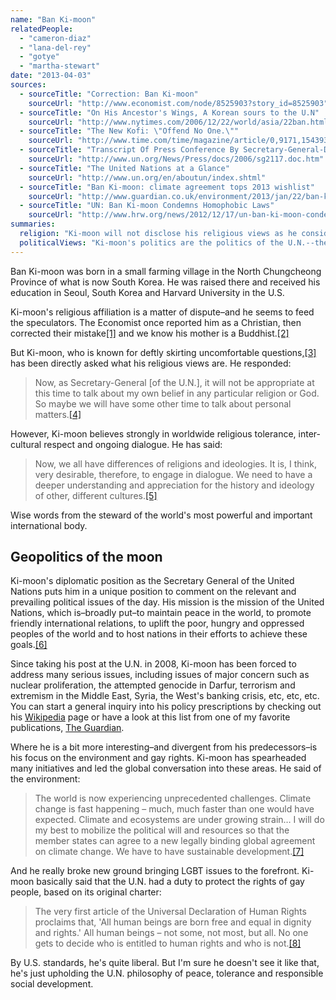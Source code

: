 ```yaml
---
name: "Ban Ki-moon"
relatedPeople:
  - "cameron-diaz"
  - "lana-del-rey"
  - "gotye"
  - "martha-stewart"
date: "2013-04-03"
sources:
  - sourceTitle: "Correction: Ban Ki-moon"
    sourceUrl: "http://www.economist.com/node/8525903?story_id=8525903"
  - sourceTitle: "On His Ancestor's Wings, A Korean sours to the U.N"
    sourceUrl: "http://www.nytimes.com/2006/12/22/world/asia/22ban.html?ex=1324443600&en=78d0549ab6ed28c9&ei=5088&partner=rssnyt&emc=rss"
  - sourceTitle: "The New Kofi: \"Offend No One.\""
    sourceUrl: "http://www.time.com/time/magazine/article/0,9171,1543932,00.html"
  - sourceTitle: "Transcript Of Press Conference By Secretary-General-Designate Ban Ki-Moon At United Nations Headquarters, 13 October 2006"
    sourceUrl: "http://www.un.org/News/Press/docs/2006/sg2117.doc.htm"
  - sourceTitle: "The United Nations at a Glance"
    sourceUrl: "http://www.un.org/en/aboutun/index.shtml"
  - sourceTitle: "Ban Ki-moon: climate agreement tops 2013 wishlist"
    sourceUrl: "http://www.guardian.co.uk/environment/2013/jan/22/ban-ki-moon-climate-agreement"
  - sourceTitle: "UN: Ban Ki-moon Condemns Homophobic Laws"
    sourceUrl: "http://www.hrw.org/news/2012/12/17/un-ban-ki-moon-condemns-homophobic-laws"
summaries:
  religion: "Ki-moon will not disclose his religious views as he considers it inappropriate to his postion. He comes from Buddhist family."
  politicalViews: "Ki-moon's politics are the politics of the U.N.--the quest for world peace, universal quality of life and cooperation between nations for the benefit of all."
---
```


Ban Ki-moon was born in a small farming village in the North Chungcheong Province of what is now South Korea. He was raised there and received his education in Seoul, South Korea and Harvard University in the U.S.

Ki-moon's religious affiliation is a matter of dispute–and he seems to feed the speculators. The Economist once reported him as a Christian, then corrected their mistake<a class="source-citation" href="#http%3A%2F%2Fwww.economist.com%2Fnode%2F8525903%3Fstory_id%3D8525903" title="Correction: Ban Ki-moon">[1]</a> and we know his mother is a Buddhist.<a class="source-citation" href="#http%3A%2F%2Fwww.nytimes.com%2F2006%2F12%2F22%2Fworld%2Fasia%2F22ban.html%3Fex%3D1324443600%26en%3D78d0549ab6ed28c9%26ei%3D5088%26partner%3Drssnyt%26emc%3Drss" title="On His Ancestor&apos;s Wings, A Korean sours to the U.N">[2]</a>

But Ki-moon, who is known for deftly skirting uncomfortable questions,<a class="source-citation" href="#http%3A%2F%2Fwww.time.com%2Ftime%2Fmagazine%2Farticle%2F0%2C9171%2C1543932%2C00.html" title="The New Kofi: &quot;Offend No One.&quot;">[3]</a> has been directly asked what his religious views are. He responded:

>Now, as Secretary-General [of the U.N.], it will not be appropriate at this time to talk about my own belief in any particular religion or God. So maybe we will have some other time to talk about personal matters.<a class="source-citation" href="#http%3A%2F%2Fwww.un.org%2FNews%2FPress%2Fdocs%2F2006%2Fsg2117.doc.htm" title="Transcript Of Press Conference By Secretary-General-Designate Ban Ki-Moon At United Nations Headquarters, 13 October 2006">[4]</a>

However, Ki-moon believes strongly in worldwide religious tolerance, inter-cultural respect and ongoing dialogue. He has said:

>Now, we all have differences of religions and ideologies. It is, I think, very desirable, therefore, to engage in dialogue. We need to have a deeper understanding and appreciation for the history and ideology of other, different cultures.<a class="source-citation" href="#http%3A%2F%2Fwww.un.org%2FNews%2FPress%2Fdocs%2F2006%2Fsg2117.doc.htm" title="Transcript Of Press Conference By Secretary-General-Designate Ban Ki-Moon At United Nations Headquarters, 13 October 2006">[5]</a>

Wise words from the steward of the world's most powerful and important international body.


## Geopolitics of the moon

Ki-moon's diplomatic position as the Secretary General of the United Nations puts him in a unique position to comment on the relevant and prevailing political issues of the day. His mission is the mission of the United Nations, which is–broadly put–to maintain peace in the world, to promote friendly international relations, to uplift the poor, hungry and oppressed peoples of the world and to host nations in their efforts to achieve these goals.<a class="source-citation" href="#http%3A%2F%2Fwww.un.org%2Fen%2Faboutun%2Findex.shtml" title="The United Nations at a Glance">[6]</a>

Since taking his post at the U.N. in 2008, Ki-moon has been forced to address many serious issues, including issues of major concern such as nuclear proliferation, the attempted genocide in Darfur, terrorism and extremism in the Middle East, Syria, the West's banking crisis, etc, etc, etc. You can start a general inquiry into his policy prescriptions by checking out his [Wikipedia](http://en.wikipedia.org/wiki/Ban_Ki-moon#Family) page or have a look at this list from one of my favorite publications, [The Guardian](http://www.guardian.co.uk/world/ban-ki-moon).

Where he is a bit more interesting–and divergent from his predecessors–is his focus on the environment and gay rights. Ki-moon has spearheaded many initiatives and led the global conversation into these areas. He said of the environment:

>The world is now experiencing unprecedented challenges. Climate change is fast happening – much, much faster than one would have expected. Climate and ecosystems are under growing strain… I will do my best to mobilize the political will and resources so that the member states can agree to a new legally binding global agreement on climate change. We have to have sustainable development.<a class="source-citation" href="#http%3A%2F%2Fwww.guardian.co.uk%2Fenvironment%2F2013%2Fjan%2F22%2Fban-ki-moon-climate-agreement" title="Ban Ki-moon: climate agreement tops 2013 wishlist">[7]</a>

And he really broke new ground bringing LGBT issues to the forefront. Ki-moon basically said that the U.N. had a duty to protect the rights of gay people, based on its original charter:

>The very first article of the Universal Declaration of Human Rights proclaims that, 'All human beings are born free and equal in dignity and rights.' All human beings – not some, not most, but all. No one gets to decide who is entitled to human rights and who is not.<a class="source-citation" href="#http%3A%2F%2Fwww.hrw.org%2Fnews%2F2012%2F12%2F17%2Fun-ban-ki-moon-condemns-homophobic-laws" title="UN: Ban Ki-moon Condemns Homophobic Laws">[8]</a>

By U.S. standards, he's quite liberal. But I'm sure he doesn't see it like that, he's just upholding the U.N. philosophy of peace, tolerance and responsible social development.